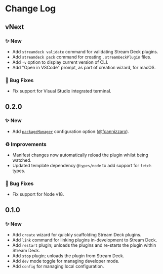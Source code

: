 <!--

## {version}

🚨 Breaking
✨ New
🐞 Fix
♻️ Refactor / Enhance / Update

-->

# Change Log

## vNext

### ✨ New

- Add `streamdeck validate` command for validating Stream Deck plugins.
- Add `streamdeck pack` command for creating `.streamDeckPlugin` files.
- Add `-v` option to display current version of CLI.
- Add "Open in VSCode" prompt, as part of creation wizard, for macOS.

### 🐞 Bug Fixes

- Fix support for Visual Studio integrated terminal.

## 0.2.0

### ✨ New

- Add [`packageManager`](README.md/#packagemanager) configuration option ([@fcannizzaro](https://github.com/fcannizzaro)).

### ♻️ Improvements

- Manifest changes now automatically reload the plugin whilst being watched.
- Updated template dependency `@types/node` to add support for `fetch` types.

### 🐞 Bug Fixes

- Fix support for Node v18.

## 0.1.0

### ✨ New

- Add `create` wizard for quickly scaffolding Stream Deck plugins.
- Add `link` command for linking plugins in-development to Stream Deck.
- Add `restart` plugin; unloads the plugins and re-starts the plugin within Stream Deck.
- Add `stop` plugin; unloads the plugin from Stream Deck.
- Add `dev` mode toggle for managing developer mode.
- Add `config` for managing local configuration.
